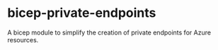 # bicep-private-endpoints
A bicep module to simplify the creation of private endpoints for Azure resources.

